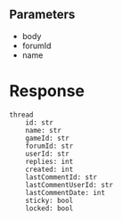 ## Parameters
- body
- forumId
- name

# Response
```
thread
    id: str
    name: str
    gameId: str
    forumId: str
    userId: str
    replies: int
    created: int
    lastCommentId: str
    lastCommentUserId: str
    lastCommentDate: int
    sticky: bool
    locked: bool
```